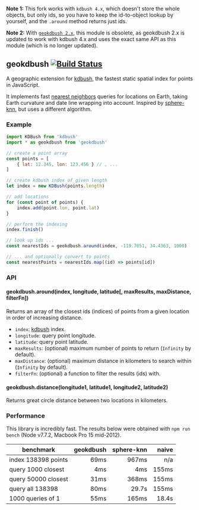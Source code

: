 **Note 1:** This fork works with `kdbush 4.x`, which doesn't store the whole objects, but only ids, so you have to keep the id-to-object lookup by yourself, and the `.around` method returns just ids.

**Note 2:** With [`geokdbush 2.x`](https://github.com/mourner/geokdbush), this module is obsolete, as geokdbush 2.x is updated to work with kdbush 4.x and uses the exact same API as this module (which is no longer updated).

## geokdbush [![Build Status](https://travis-ci.org/mourner/geokdbush.svg?branch=master)](https://travis-ci.org/mourner/geokdbush)

A geographic extension for [kdbush](https://github.com/mourner/kdbush),
the fastest static spatial index for points in JavaScript.

It implements fast [nearest neighbors](https://en.wikipedia.org/wiki/Nearest_neighbor_search) queries
for locations on Earth, taking Earth curvature and date line wrapping into account.
Inspired by [sphere-knn](https://github.com/darkskyapp/sphere-knn), but uses a different algorithm.

### Example

```js
import KDBush from 'kdbush'
import * as geokdbush from 'geokdbush'

// create a point array
const points = [
	{ lat: 12.345, lon: 123.456 } // , ...
]

// create kdbush index of given length
let index = new KDBush(points.length)

// add locations
for (const point of points) {
	index.add(point.lon, point.lat)
}

// perform the indexing
index.finish()

// look up ids ...
const nearestIds = geokdbush.around(index, -119.7051, 34.4363, 1000)

// ... and optionally convert to points
const nearestPoints = nearestIds.map((id) => points[id])
```

### API

#### geokdbush.around(index, longitude, latitude[, maxResults, maxDistance, filterFn])

Returns an array of the closest ids (indices) of points from a given location in order of increasing distance.

- `index`: [kdbush](https://github.com/mourner/kdbush) index.
- `longitude`: query point longitude.
- `latitude`: query point latitude.
- `maxResults`: (optional) maximum number of points to return (`Infinity` by default).
- `maxDistance`: (optional) maximum distance in kilometers to search within (`Infinity` by default).
- `filterFn`: (optional) a function to filter the results (ids) with.

#### geokdbush.distance(longitude1, latitude1, longitude2, latitude2)

Returns great circle distance between two locations in kilometers.

### Performance

This library is incredibly fast.
The results below were obtained with `npm run bench`
(Node v7.7.2, Macbook Pro 15 mid-2012).

benchmark | geokdbush | sphere-knn | naive
--- | ---: | ---: | ---:
index 138398 points | 69ms | 967ms | n/a
query 1000 closest | 4ms | 4ms | 155ms
query 50000 closest | 31ms | 368ms | 155ms
query all 138398 | 80ms | 29.7s | 155ms
1000 queries of 1 | 55ms | 165ms | 18.4s
